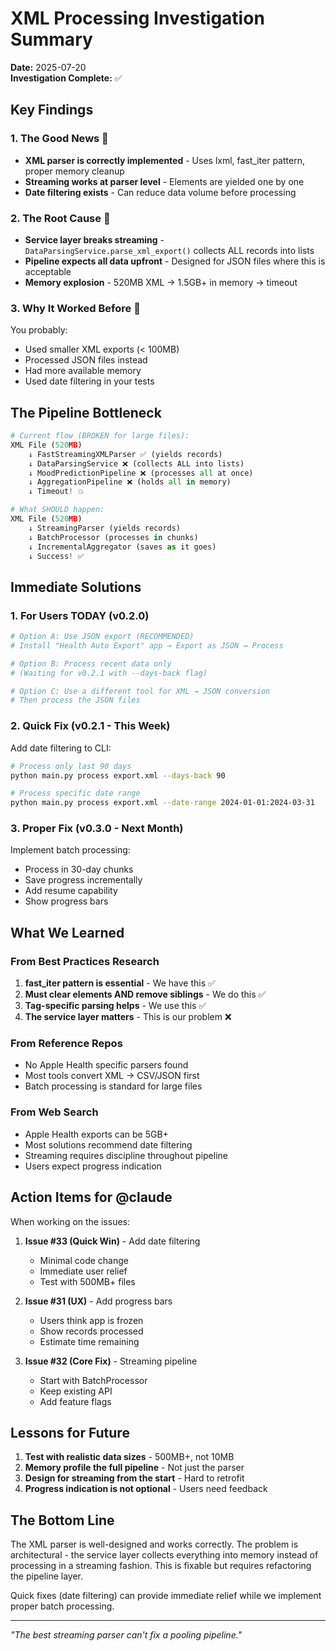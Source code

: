 # XML Processing Investigation Summary

**Date:** 2025-07-20  
**Investigation Complete:** ✅  

## Key Findings

### 1. The Good News 🎉
- **XML parser is correctly implemented** - Uses lxml, fast_iter pattern, proper memory cleanup
- **Streaming works at parser level** - Elements are yielded one by one
- **Date filtering exists** - Can reduce data volume before processing

### 2. The Root Cause 🐛
- **Service layer breaks streaming** - `DataParsingService.parse_xml_export()` collects ALL records into lists
- **Pipeline expects all data upfront** - Designed for JSON files where this is acceptable
- **Memory explosion** - 520MB XML → 1.5GB+ in memory → timeout

### 3. Why It Worked Before 🤔
You probably:
- Used smaller XML exports (< 100MB)
- Processed JSON files instead
- Had more available memory
- Used date filtering in your tests

## The Pipeline Bottleneck

```python
# Current flow (BROKEN for large files):
XML File (520MB)
    ↓ FastStreamingXMLParser ✅ (yields records)
    ↓ DataParsingService ❌ (collects ALL into lists)
    ↓ MoodPredictionPipeline ❌ (processes all at once)
    ↓ AggregationPipeline ❌ (holds all in memory)
    ↓ Timeout! 💥

# What SHOULD happen:
XML File (520MB)
    ↓ StreamingParser (yields records)
    ↓ BatchProcessor (processes in chunks)
    ↓ IncrementalAggregator (saves as it goes)
    ↓ Success! ✅
```

## Immediate Solutions

### 1. For Users TODAY (v0.2.0)

```bash
# Option A: Use JSON export (RECOMMENDED)
# Install "Health Auto Export" app → Export as JSON → Process

# Option B: Process recent data only
# (Waiting for v0.2.1 with --days-back flag)

# Option C: Use a different tool for XML → JSON conversion
# Then process the JSON files
```

### 2. Quick Fix (v0.2.1 - This Week)

Add date filtering to CLI:
```bash
# Process only last 90 days
python main.py process export.xml --days-back 90

# Process specific date range  
python main.py process export.xml --date-range 2024-01-01:2024-03-31
```

### 3. Proper Fix (v0.3.0 - Next Month)

Implement batch processing:
- Process in 30-day chunks
- Save progress incrementally
- Add resume capability
- Show progress bars

## What We Learned

### From Best Practices Research
1. **fast_iter pattern is essential** - We have this ✅
2. **Must clear elements AND remove siblings** - We do this ✅
3. **Tag-specific parsing helps** - We use this ✅
4. **The service layer matters** - This is our problem ❌

### From Reference Repos
- No Apple Health specific parsers found
- Most tools convert XML → CSV/JSON first
- Batch processing is standard for large files

### From Web Search
- Apple Health exports can be 5GB+
- Most solutions recommend date filtering
- Streaming requires discipline throughout pipeline
- Users expect progress indication

## Action Items for @claude

When working on the issues:

1. **Issue #33 (Quick Win)** - Add date filtering
   - Minimal code change
   - Immediate user relief
   - Test with 500MB+ files

2. **Issue #31 (UX)** - Add progress bars
   - Users think app is frozen
   - Show records processed
   - Estimate time remaining

3. **Issue #32 (Core Fix)** - Streaming pipeline
   - Start with BatchProcessor
   - Keep existing API
   - Add feature flags

## Lessons for Future

1. **Test with realistic data sizes** - 500MB+, not 10MB
2. **Memory profile the full pipeline** - Not just the parser
3. **Design for streaming from the start** - Hard to retrofit
4. **Progress indication is not optional** - Users need feedback

## The Bottom Line

The XML parser is well-designed and works correctly. The problem is architectural - the service layer collects everything into memory instead of processing in a streaming fashion. This is fixable but requires refactoring the pipeline layer.

Quick fixes (date filtering) can provide immediate relief while we implement proper batch processing.

---

*"The best streaming parser can't fix a pooling pipeline."*